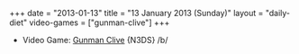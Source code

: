 +++
date = "2013-01-13"
title = "13 January 2013 (Sunday)"
layout = "daily-diet"
video-games = ["gunman-clive"]
+++

<ul>
<li class="entry video-games">Video Game: <a href="/video-games/gunman-clive">Gunman Clive</a> {N3DS} /b/</li>
</ul>